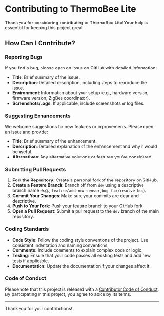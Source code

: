 # Contributing to ThermoBee Lite

Thank you for considering contributing to ThermoBee Lite! Your help is essential for keeping this project great.

## How Can I Contribute?

### Reporting Bugs

If you find a bug, please open an issue on GitHub with detailed information:

- **Title**: Brief summary of the issue.
- **Description**: Detailed description, including steps to reproduce the issue.
- **Environment**: Information about your setup (e.g., hardware version, firmware version, ZigBee coordinator).
- **Screenshots/Logs**: If applicable, include screenshots or log files.

### Suggesting Enhancements

We welcome suggestions for new features or improvements. Please open an issue and provide:

- **Title**: Brief summary of the enhancement.
- **Description**: Detailed explanation of the enhancement and why it would be useful.
- **Alternatives**: Any alternative solutions or features you've considered.

### Submitting Pull Requests

1. **Fork the Repository**: Create a personal fork of the repository on GitHub.
2. **Create a Feature Branch**: Branch off from `dev` using a descriptive branch name (e.g., `feature/add-new-sensor`, `bug-fix/resolve-bug`).
3. **Commit Your Changes**: Make sure your commits are clear and descriptive.
4. **Push to Your Fork**: Push your feature branch to your GitHub fork.
5. **Open a Pull Request**: Submit a pull request to the `dev` branch of the main repository.

### Coding Standards

- **Code Style**: Follow the coding style conventions of the project. Use consistent indentation and naming conventions.
- **Comments**: Include comments to explain complex code or logic.
- **Testing**: Ensure that your code passes all existing tests and add new tests if applicable.
- **Documentation**: Update the documentation if your changes affect it.

### Code of Conduct

Please note that this project is released with a [Contributor Code of Conduct](./CODE_OF_CONDUCT.md). By participating in this project, you agree to abide by its terms.

---

Thank you for your contributions!
